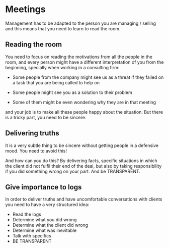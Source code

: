 # Meetings


Management has to be adapted to the person you are managing / selling and this means that you need to learn to read the room.

## Reading the room

You need to focus on reading the motivations from all the people in the room, and every person might have a different interpretation of you from the beginning, specially when working in a consulting firm:

- Some people from the company might see us as a threat if they failed on a task that you are being called to help on

- Some people might see you as a solution to their problem

- Some of them might be even wondering why they are in that meeting

and your job is to make all these people happy about the situation. But there is a tricky part, you need to be sincere.

## Delivering truths

It is a very subtle thing to be sincere without getting people in a defensive mood. You need to avoid this!

And how can you do this? By delivering facts, specific situations in which the client did not fulfil their end of the deal, but also by taking responsibility if you did something wrong on your part. And be TRANSPARENT.

## Give importance to logs

In order to deliver truths and have uncomfortable conversations with clients you need to have a very structured idea:
- Read the logs
- Determine what you did wrong
- Determine what the client did wrong
- Determine what was inevitable
- Talk with specifics
- BE TRANSPARENT


